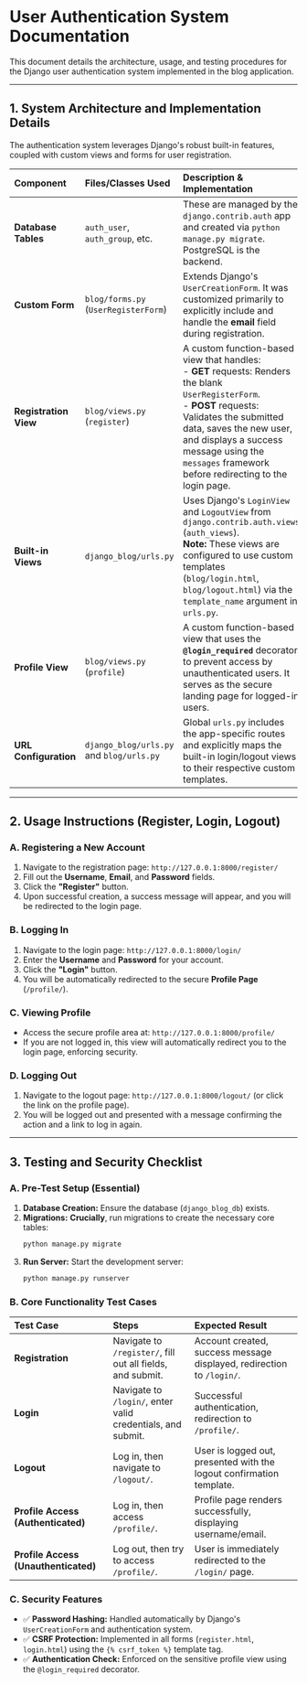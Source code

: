 # User Authentication System Documentation

This document details the architecture, usage, and testing procedures for the Django user authentication system implemented in the blog application.

***

## 1. System Architecture and Implementation Details

The authentication system leverages Django's robust built-in features, coupled with custom views and forms for user registration.

| Component | Files/Classes Used | Description & Implementation |
| :--- | :--- | :--- |
| **Database Tables** | `auth_user`, `auth_group`, etc. | These are managed by the `django.contrib.auth` app and created via `python manage.py migrate`. PostgreSQL is the backend. |
| **Custom Form** | `blog/forms.py` (`UserRegisterForm`) | Extends Django's `UserCreationForm`. It was customized primarily to explicitly include and handle the **email** field during registration. |
| **Registration View** | `blog/views.py` (`register`) | A custom function-based view that handles: <br> - **GET** requests: Renders the blank `UserRegisterForm`. <br> - **POST** requests: Validates the submitted data, saves the new user, and displays a success message using the `messages` framework before redirecting to the login page. |
| **Built-in Views** | `django_blog/urls.py` | Uses Django's `LoginView` and `LogoutView` from `django.contrib.auth.views` (`auth_views`). <br> **Note:** These views are configured to use custom templates (`blog/login.html`, `blog/logout.html`) via the `template_name` argument in `urls.py`. |
| **Profile View** | `blog/views.py` (`profile`) | A custom function-based view that uses the **`@login_required`** decorator to prevent access by unauthenticated users. It serves as the secure landing page for logged-in users. |
| **URL Configuration** | `django_blog/urls.py` and `blog/urls.py` | Global `urls.py` includes the app-specific routes and explicitly maps the built-in login/logout views to their respective custom templates. |

***

## 2. Usage Instructions (Register, Login, Logout)

### A. Registering a New Account

1.  Navigate to the registration page: `http://127.0.0.1:8000/register/`
2.  Fill out the **Username**, **Email**, and **Password** fields.
3.  Click the **"Register"** button.
4.  Upon successful creation, a success message will appear, and you will be redirected to the login page.

### B. Logging In

1.  Navigate to the login page: `http://127.0.0.1:8000/login/`
2.  Enter the **Username** and **Password** for your account.
3.  Click the **"Login"** button.
4.  You will be automatically redirected to the secure **Profile Page** (`/profile/`).

### C. Viewing Profile

* Access the secure profile area at: `http://127.0.0.1:8000/profile/`
* If you are not logged in, this view will automatically redirect you to the login page, enforcing security.

### D. Logging Out

1.  Navigate to the logout page: `http://127.0.0.1:8000/logout/` (or click the link on the profile page).
2.  You will be logged out and presented with a message confirming the action and a link to log in again.

***

## 3. Testing and Security Checklist

### A. Pre-Test Setup (Essential)

1.  **Database Creation:** Ensure the database (`django_blog_db`) exists.
2.  **Migrations:** **Crucially**, run migrations to create the necessary core tables:
    ```bash
    python manage.py migrate
    ```
3.  **Run Server:** Start the development server:
    ```bash
    python manage.py runserver
    ```

### B. Core Functionality Test Cases

| Test Case | Steps | Expected Result |
| :--- | :--- | :--- |
| **Registration** | Navigate to `/register/`, fill out all fields, and submit. | Account created, success message displayed, redirection to `/login/`. |
| **Login** | Navigate to `/login/`, enter valid credentials, and submit. | Successful authentication, redirection to `/profile/`. |
| **Logout** | Log in, then navigate to `/logout/`. | User is logged out, presented with the logout confirmation template. |
| **Profile Access (Authenticated)** | Log in, then access `/profile/`. | Profile page renders successfully, displaying username/email. |
| **Profile Access (Unauthenticated)** | Log out, then try to access `/profile/`. | User is immediately redirected to the `/login/` page. |

### C. Security Features

* ✅ **Password Hashing:** Handled automatically by Django's `UserCreationForm` and authentication system.
* ✅ **CSRF Protection:** Implemented in all forms (`register.html`, `login.html`) using the `{% csrf_token %}` template tag.
* ✅ **Authentication Check:** Enforced on the sensitive profile view using the `@login_required` decorator.